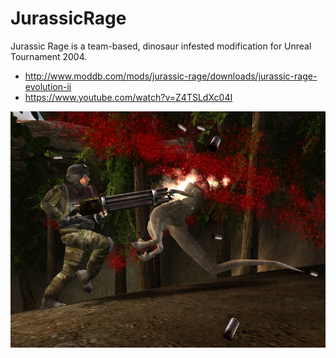 # JurassicRage

Jurassic Rage is a team-based, dinosaur infested modification for Unreal Tournament 2004.
* http://www.moddb.com/mods/jurassic-rage/downloads/jurassic-rage-evolution-ii
* https://www.youtube.com/watch?v=Z4TSLdXc04I


![](/Screenshots/51988.jpg)
